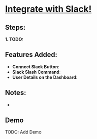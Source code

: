 # [Integrate with Slack!]()

## Steps:

**1. TODO:**


## Features Added:

- **Connect Slack Button**:
- **Slack Slash Command**:
- **User Details on the Dashboard**:


## Notes:

- 

## Demo

TODO: Add Demo

